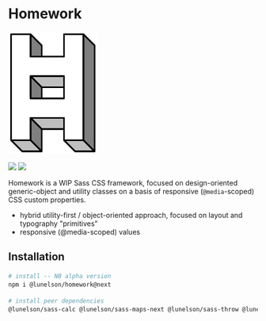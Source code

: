 # Homework

<img src="homework.svg" width="180">

<!-- [![](https://img.shields.io/npm/v/@lunelson/homework.svg?style=flat-square)](#releases) -->
[![](https://img.shields.io/github/license/lunelson/homework.svg?style=flat-square)](#license)
[![](https://img.shields.io/npm/dt/@lunelson/homework.svg?style=flat-square)](#download)

Homework is a WIP Sass CSS framework, focused on design-oriented generic-object and utility classes on a basis of responsive (`@media`-scoped) CSS custom properties.

- hybrid utility-first / object-oriented approach, focused on layout and typography "primitives"
- responsive (@media-scoped) values

## Installation
```sh
# install -- NB alpha version
npm i @lunelson/homework@next

# install peer dependencies
@lunelson/sass-calc @lunelson/sass-maps-next @lunelson/sass-throw @lunelson/sass-u mathsass
```
